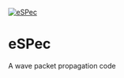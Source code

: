 [![eSPec](http://espec.readthedocs.org/en/latest/?badge=latest)](http://espec.readthedocs.org/en/latest/)

# eSPec
A wave packet propagation code
